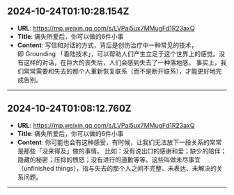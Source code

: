 
  ## 2024-10-24T01:10:28.154Z
  
  - **URL**: https://mp.weixin.qq.com/s/LVPai5ux7MMugFd1R23axQ
  - **Title**: 痛失所爱后，你可以做的6件小事
  - **Content**: 写信和对话的方式，背后是创伤治疗中一种常见的技术，即 Grounding 「着陆技术」，可以帮助人们产生立足于这个世界上的感觉。没有这样的对话，在巨大的丧失后，人们会感到失去了一种落地感。    事实上，我们常常需要和失去的那个人重新恢复联系（而不是断开联系），才能更好地完成告别。
  
  
  ---
  
  ## 2024-10-24T01:08:12.760Z
  
  - **URL**: https://mp.weixin.qq.com/s/LVPai5ux7MMugFd1R23axQ
  - **Title**: 痛失所爱后，你可以做的6件小事
  - **Content**: 你可能也会有这种感受，有时候，让我们无法放下一段关系的常常是那些「没来得及」做的事情。  比如：没有说出口的感谢和爱；缺少的陪伴；隐藏的秘密；压抑的愤怒；没有进行的道歉等等。这些叫做未尽事宜（unfinished things），指与失去的那个人之间不完整、未表达、未解决的关系问题。
  
  
  ---
  